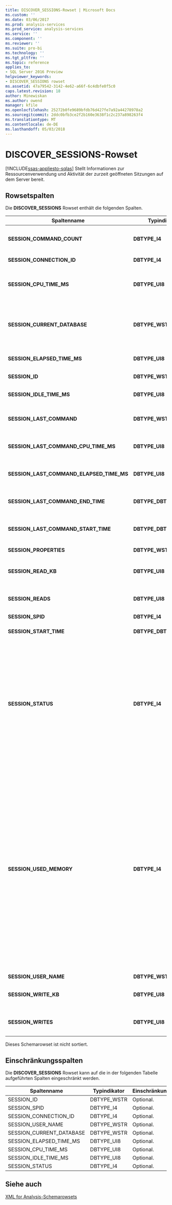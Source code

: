 ```yaml
---
title: DISCOVER_SESSIONS-Rowset | Microsoft Docs
ms.custom: ''
ms.date: 03/06/2017
ms.prod: analysis-services
ms.prod_service: analysis-services
ms.service: ''
ms.component: ''
ms.reviewer: ''
ms.suite: pro-bi
ms.technology: ''
ms.tgt_pltfrm: ''
ms.topic: reference
applies_to:
- SQL Server 2016 Preview
helpviewer_keywords:
- DISCOVER_SESSIONS rowset
ms.assetid: 47a79542-3142-4e62-a66f-6c4dbfe0f5c0
caps.latest.revision: 18
author: Minewiskan
ms.author: owend
manager: kfile
ms.openlocfilehash: 25272b0fe9689bfdb76d427fe7a92a44278978a2
ms.sourcegitcommit: 2ddc0bfb3ce2f2b160e3638f1c2c237a898263f4
ms.translationtype: MT
ms.contentlocale: de-DE
ms.lasthandoff: 05/03/2018
---
```

# <a name="discoversessions-rowset"></a>DISCOVER_SESSIONS-Rowset
[!INCLUDE[ssas-appliesto-sqlas](../../../includes/ssas-appliesto-sqlas.md)]
  Stellt Informationen zur Ressourcenverwendung und Aktivität der zurzeit geöffneten Sitzungen auf dem Server bereit.  
  
## <a name="rowset-columns"></a>Rowsetspalten  
 Die **DISCOVER_SESSIONS** Rowset enthält die folgenden Spalten.  
  
|Spaltenname|Typindikator|Länge|Description|  
|-----------------|--------------------|------------|-----------------|  
|**SESSION_COMMAND_COUNT**|**DBTYPE_I4**||Die Anzahl der Befehle, deren Ausführung seit dem Beginn der Sitzung gestartet wurde.|  
|**SESSION_CONNECTION_ID**|**DBTYPE_I4**||Der Verbindungsbezeichner für die Sitzung.|  
|**SESSION_CPU_TIME_MS**|**DBTYPE_UI8**||Die CPU-Zeit in Millisekunden, die seit dem Beginn der Sitzung von allen Anforderungen beansprucht wurde.|  
|**SESSION_CURRENT_DATABASE**|**DBTYPE_WSTR**||Der Name der Datenbank, die von der aktuellen Befehlsausführung verwendet wurde, oder die Datenbank, die von dem zuletzt ausgeführten Befehl verwendet wurde.|  
|**SESSION_ELAPSED_TIME_MS**|**DBTYPE_UI8**||Seit dem Start der Sitzung verstrichene Zeit in Millisekunden.|  
|**SESSION_ID**|**DBTYPE_WSTR**||Die eindeutige Sitzungs-ID als GUID.|  
|**SESSION_IDLE_TIME_MS**|**DBTYPE_UI8**||Die Leerlaufzeit in Millisekunden seit dem Start der Sitzung.|  
|**SESSION_LAST_COMMAND**|**DBTYPE_WSTR**||Der Text des zurzeit ausgeführten Befehls oder der zuletzt ausgeführte Befehl.|  
|**SESSION_LAST_COMMAND_CPU_TIME_MS**|**DBTYPE_UI8**||Die CPU-Zeit in Millisekunden, verbraucht von **SESSION_LAST_COMMAND**.|  
|**SESSION_LAST_COMMAND_ELAPSED_TIME_MS**|**DBTYPE_UI8**||Verstrichene Zeit in Millisekunden seit dem Start des **SESSION_LAST_COMMAND**.|  
|**SESSION_LAST_COMMAND_END_TIME**|**DBTYPE_DBTIMESTAMP**||Die UTC-Serverzeit zu dem Zeitpunkt, als die Ausführung des letzten Befehls beendet wurde.|  
|**SESSION_LAST_COMMAND_START_TIME**|**DBTYPE_DBTIMESTAMP**||Die UTC-Serverzeit zu dem Zeitpunkt, als die Ausführung des letzten Befehls gestartet wurde.|  
|**SESSION_PROPERTIES**|**DBTYPE_WSTR**||Zur künftigen Verwendung reserviert.|  
|**SESSION_READ_KB**|**DBTYPE_UI8**||Der akkumulierte Wert der seit dem Start der Sitzung vom Datenträger gelesenen Daten in KB.|  
|**SESSION_READS**|**DBTYPE_UI8**||Die akkumulierte Anzahl der seit dem Start der Sitzung erfolgten Lesevorgänge auf dem Datenträger.|  
|**SESSION_SPID**|**DBTYPE_I4**||Die Sitzungs-ID.|  
|**SESSION_START_TIME**|**DBTYPE_DBTIMESTAMP**||Das Datum und die Uhrzeit des Sitzungsstarts als UTC-Zeit für den Server.|  
|**SESSION_STATUS**|**DBTYPE_I4**||Der Aktivitätsstatus der Sitzung<br /><br /> 0 bedeutet "Leerlauf": Zurzeit keine Aktivität.<br /><br /> 1 bedeutet "Aktiv": Die Sitzung führt einige angeforderte Aufgaben aus.<br /><br /> 2 bedeutet "Blockiert": Die Sitzung wartet darauf, dass einige Ressourcen angehaltene Aufgaben fortsetzen.<br /><br /> 3 bedeutet "Abgebrochen": die Sitzung als abgebrochen markiert wurde.|  
|**SESSION_USED_MEMORY**|**DBTYPE_I4**||Die Größe des zurzeit von der Sitzung verwendeten Speichers in KB. Der gemeldete Wert ist die RAM-Verwendung nach SPID, ohne Unterscheidung zwischen verkleinerbarem und nicht verkleinerbarem Arbeitsspeicher. Im Gegensatz zu anderen DMVs, die Informationen zur Speicherauslastung zur Verfügung stellen, unterteilt DISCOVER_SESSIONS die Speicherauslastung nicht nach Kategorie.<br /><br /> Beachten Sie, dass SESSION_USED_MEMORY in der Regel zu wenige Informationen zur tatsächlichen Speicherauslastung bereitstellt, da von mehreren Sitzungen gemeinsam genutzte Objekte ausgeschlossen sind.  Nur die eindeutig zur Sitzung gehörigen Objekte werden in der Arbeitsspeicherberechnung dargestellt.|  
|**SESSION_USER_NAME**|**DBTYPE_WSTR**||Der Sitzungsbenutzername.|  
|**SESSION_WRITE_KB**|**DBTYPE_UI8**||Der akkumulierte Wert der seit dem Start der Sitzung auf den Datenträger geschriebenen Daten in KB.|  
|**SESSION_WRITES**|**DBTYPE_UI8**||Die akkumulierte Anzahl der seit dem Start der Sitzung erfolgten Schreibvorgänge auf dem Datenträger.|  
  
 Dieses Schemarowset ist nicht sortiert.  
  
## <a name="restriction-columns"></a>Einschränkungsspalten  
 Die **DISCOVER_SESSIONS** Rowset kann auf die in der folgenden Tabelle aufgeführten Spalten eingeschränkt werden.  
  
|Spaltenname|Typindikator|Einschränkungsstatus|  
|-----------------|--------------------|-----------------------|  
|SESSION_ID|DBTYPE_WSTR|Optional.|  
|SESSION_SPID|DBTYPE_I4|Optional.|  
|SESSION_CONNECTION_ID|DBTYPE_I4|Optional.|  
|SESSION_USER_NAME|DBTYPE_WSTR|Optional.|  
|SESSION_CURRENT_DATABASE|DBTYPE_WSTR|Optional.|  
|SESSION_ELAPSED_TIME_MS|DBTYPE_UI8|Optional.|  
|SESSION_CPU_TIME_MS|DBTYPE_UI8|Optional.|  
|SESSION_IDLE_TIME_MS|DBTYPE_UI8|Optional.|  
|SESSION_STATUS|DBTYPE_I4|Optional.|  
  
## <a name="see-also"></a>Siehe auch  
 [XML for Analysis-Schemarowsets](../../../analysis-services/schema-rowsets/xml/xml-for-analysis-schema-rowsets.md)  
  
  
